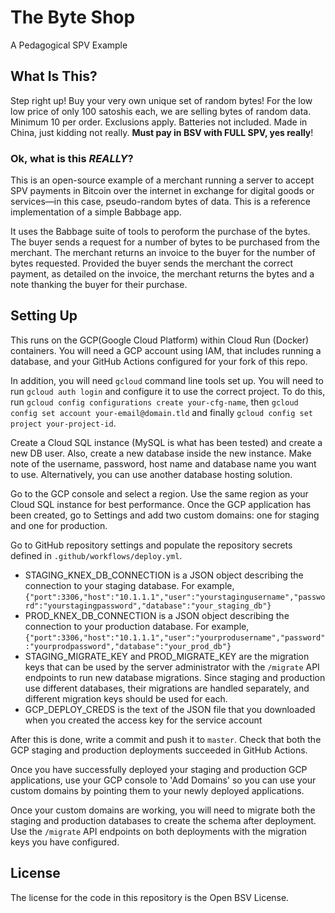 # The Byte Shop

A Pedagogical SPV Example

## What Is This?

Step right up! Buy your very own unique set of random bytes! For the low low price of only 100 satoshis each, we are selling bytes of random data. Minimum 10 per order. Exclusions apply. Batteries not included. Made in China, just kidding not really. **Must pay in BSV with FULL SPV, yes really**!

### Ok, what is this *REALLY*?

This is an open-source example of a merchant running a server to accept SPV payments in Bitcoin over the internet in exchange for digital goods or services—in this case, pseudo-random bytes of data. This is a reference implementation of a simple Babbage app.

It uses the Babbage suite of tools to peroform the purchase of the bytes. The buyer sends a request for a number of bytes to be purchased from the merchant. The merchant returns an invoice to the buyer for the number of bytes requested. Provided the buyer sends the merchant the correct payment, as detailed on the invoice, the merchant returns the bytes and a note thanking the buyer for their purchase.

## Setting Up

This runs on the GCP(Google Cloud Platform) within Cloud Run (Docker) containers. You will need a GCP account using IAM, that includes running a database, and your GitHub Actions configured for your fork of this repo.

In addition, you will need `gcloud` command line tools set up. You will need to run `gcloud auth login` and configure it to use the correct project. To do this, run `gcloud config configurations create your-cfg-name`, then `gcloud config set account your-email@domain.tld` and finally `gcloud config set project your-project-id`.

Create a Cloud SQL instance (MySQL is what has been tested) and create a new DB user. Also, create a new database inside the new instance. Make note of the username, password, host name and database name you want to use. Alternatively, you can use another database hosting solution.

Go to the GCP console and select a region. Use the same region as your Cloud SQL instance for best performance. Once the GCP application has been created, go to Settings and add two custom domains: one for staging and one for production.

Go to GitHub repository settings and populate the repository secrets defined in `.github/workflows/deploy.yml`.

- STAGING_KNEX_DB_CONNECTION is a JSON object describing the connection to your staging database. For example, `{"port":3306,"host":"10.1.1.1","user":"yourstagingusername","password":"yourstagingpassword","database":"your_staging_db"}`
- PROD_KNEX_DB_CONNECTION is a JSON object describing the connection to your production database. For example, `{"port":3306,"host":"10.1.1.1","user":"yourprodusername","password":"yourprodpassword","database":"your_prod_db"}`
- STAGING_MIGRATE_KEY and PROD_MIGRATE_KEY are the migration keys that can be used by the server administrator with the `/migrate` API endpoints to run new database migrations. Since staging and production use different databases, their migrations are handled separately, and different migration keys should be used for each.
- GCP_DEPLOY_CREDS is the text of the JSON file that you downloaded when you created the access key for the service account

After this is done, write a commit and push it to `master`. Check that both the GCP staging and production deployments succeeded in GitHub Actions.

Once you have successfully deployed your staging and production GCP applications, use your GCP console to 'Add Domains' so you can use your custom domains by pointing them to your newly deployed applications.

Once your custom domains are working, you will need to migrate both the staging and production databases to create the schema after deployment. Use the `/migrate` API endpoints on both deployments with the migration keys you have configured.

## License

The license for the code in this repository is the Open BSV License.
